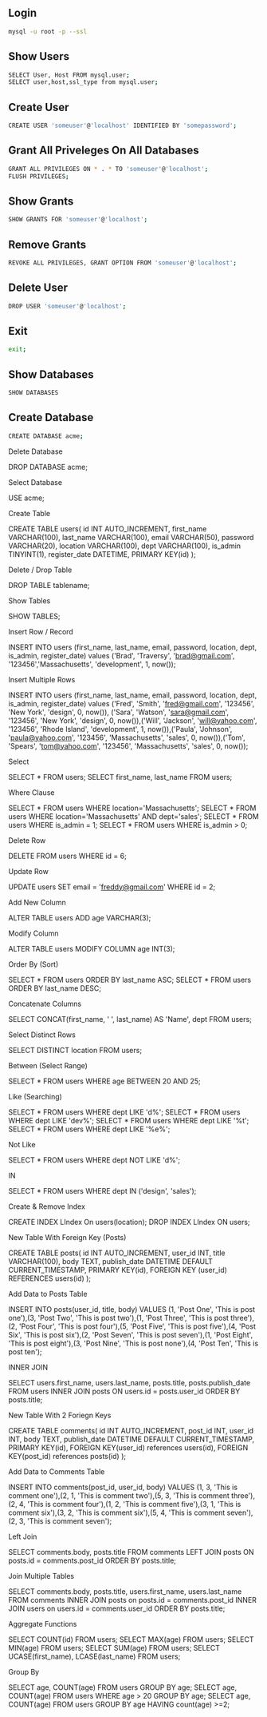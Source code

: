 ## Login
```sh
mysql -u root -p --ssl
```
## Show Users
```sh
SELECT User, Host FROM mysql.user;
SELECT user,host,ssl_type from mysql.user;
```
## Create User
```sh
CREATE USER 'someuser'@'localhost' IDENTIFIED BY 'somepassword'; 
```
## Grant All Priveleges On All Databases
```sh
GRANT ALL PRIVILEGES ON * . * TO 'someuser'@'localhost';
FLUSH PRIVILEGES;
```
## Show Grants
```sh
SHOW GRANTS FOR 'someuser'@'localhost';
```
## Remove Grants
```sh
REVOKE ALL PRIVILEGES, GRANT OPTION FROM 'someuser'@'localhost';
```
## Delete User
```sh
DROP USER 'someuser'@'localhost';
```
## Exit
```sh
exit;
```
## Show Databases
```sh
SHOW DATABASES
```
## Create Database
```sh
CREATE DATABASE acme;
```
Delete Database

DROP DATABASE acme;

Select Database

USE acme;

Create Table

CREATE TABLE users(
id INT AUTO_INCREMENT,
   first_name VARCHAR(100),
   last_name VARCHAR(100),
   email VARCHAR(50),
   password VARCHAR(20),
   location VARCHAR(100),
   dept VARCHAR(100),
   is_admin TINYINT(1),
   register_date DATETIME,
   PRIMARY KEY(id)
);

Delete / Drop Table

DROP TABLE tablename;

Show Tables

SHOW TABLES;

Insert Row / Record

INSERT INTO users (first_name, last_name, email, password, location, dept, is_admin, register_date) values ('Brad', 'Traversy', 'brad@gmail.com', '123456','Massachusetts', 'development', 1, now());

Insert Multiple Rows

INSERT INTO users (first_name, last_name, email, password, location, dept,  is_admin, register_date) values ('Fred', 'Smith', 'fred@gmail.com', '123456', 'New York', 'design', 0, now()), ('Sara', 'Watson', 'sara@gmail.com', '123456', 'New York', 'design', 0, now()),('Will', 'Jackson', 'will@yahoo.com', '123456', 'Rhode Island', 'development', 1, now()),('Paula', 'Johnson', 'paula@yahoo.com', '123456', 'Massachusetts', 'sales', 0, now()),('Tom', 'Spears', 'tom@yahoo.com', '123456', 'Massachusetts', 'sales', 0, now());

Select

SELECT * FROM users;
SELECT first_name, last_name FROM users;

Where Clause

SELECT * FROM users WHERE location='Massachusetts';
SELECT * FROM users WHERE location='Massachusetts' AND dept='sales';
SELECT * FROM users WHERE is_admin = 1;
SELECT * FROM users WHERE is_admin > 0;

Delete Row

DELETE FROM users WHERE id = 6;

Update Row

UPDATE users SET email = 'freddy@gmail.com' WHERE id = 2;

Add New Column

ALTER TABLE users ADD age VARCHAR(3);

Modify Column

ALTER TABLE users MODIFY COLUMN age INT(3);

Order By (Sort)

SELECT * FROM users ORDER BY last_name ASC;
SELECT * FROM users ORDER BY last_name DESC;

Concatenate Columns

SELECT CONCAT(first_name, ' ', last_name) AS 'Name', dept FROM users;

Select Distinct Rows

SELECT DISTINCT location FROM users;

Between (Select Range)

SELECT * FROM users WHERE age BETWEEN 20 AND 25;

Like (Searching)

SELECT * FROM users WHERE dept LIKE 'd%';
SELECT * FROM users WHERE dept LIKE 'dev%';
SELECT * FROM users WHERE dept LIKE '%t';
SELECT * FROM users WHERE dept LIKE '%e%';

Not Like

SELECT * FROM users WHERE dept NOT LIKE 'd%';

IN

SELECT * FROM users WHERE dept IN ('design', 'sales');

Create & Remove Index

CREATE INDEX LIndex On users(location);
DROP INDEX LIndex ON users;

New Table With Foreign Key (Posts)

CREATE TABLE posts(
id INT AUTO_INCREMENT,
   user_id INT,
   title VARCHAR(100),
   body TEXT,
   publish_date DATETIME DEFAULT CURRENT_TIMESTAMP,
   PRIMARY KEY(id),
   FOREIGN KEY (user_id) REFERENCES users(id)
);

Add Data to Posts Table

INSERT INTO posts(user_id, title, body) VALUES (1, 'Post One', 'This is post one'),(3, 'Post Two', 'This is post two'),(1, 'Post Three', 'This is post three'),(2, 'Post Four', 'This is post four'),(5, 'Post Five', 'This is post five'),(4, 'Post Six', 'This is post six'),(2, 'Post Seven', 'This is post seven'),(1, 'Post Eight', 'This is post eight'),(3, 'Post Nine', 'This is post none'),(4, 'Post Ten', 'This is post ten');

INNER JOIN

SELECT
  users.first_name,
  users.last_name,
  posts.title,
  posts.publish_date
FROM users
INNER JOIN posts
ON users.id = posts.user_id
ORDER BY posts.title;

New Table With 2 Foriegn Keys

CREATE TABLE comments(
	id INT AUTO_INCREMENT,
    post_id INT,
    user_id INT,
    body TEXT,
    publish_date DATETIME DEFAULT CURRENT_TIMESTAMP,
    PRIMARY KEY(id),
    FOREIGN KEY(user_id) references users(id),
    FOREIGN KEY(post_id) references posts(id)
);

Add Data to Comments Table

INSERT INTO comments(post_id, user_id, body) VALUES (1, 3, 'This is comment one'),(2, 1, 'This is comment two'),(5, 3, 'This is comment three'),(2, 4, 'This is comment four'),(1, 2, 'This is comment five'),(3, 1, 'This is comment six'),(3, 2, 'This is comment six'),(5, 4, 'This is comment seven'),(2, 3, 'This is comment seven');

Left Join

SELECT
comments.body,
posts.title
FROM comments
LEFT JOIN posts ON posts.id = comments.post_id
ORDER BY posts.title;

Join Multiple Tables

SELECT
comments.body,
posts.title,
users.first_name,
users.last_name
FROM comments
INNER JOIN posts on posts.id = comments.post_id
INNER JOIN users on users.id = comments.user_id
ORDER BY posts.title;

Aggregate Functions

SELECT COUNT(id) FROM users;
SELECT MAX(age) FROM users;
SELECT MIN(age) FROM users;
SELECT SUM(age) FROM users;
SELECT UCASE(first_name), LCASE(last_name) FROM users;

Group By

SELECT age, COUNT(age) FROM users GROUP BY age;
SELECT age, COUNT(age) FROM users WHERE age > 20 GROUP BY age;
SELECT age, COUNT(age) FROM users GROUP BY age HAVING count(age) >=2;
